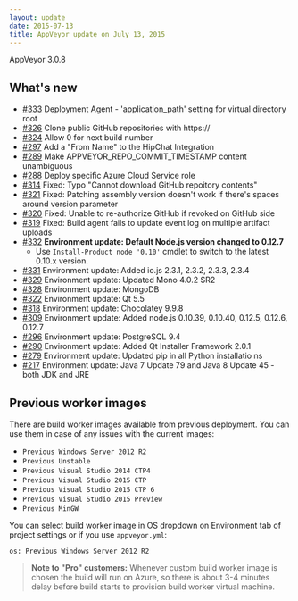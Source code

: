 ```yaml
---
layout: update
date: 2015-07-13
title: AppVeyor update on July 13, 2015
---
```


AppVeyor 3.0.8

## What's new

* [#333](https://github.com/appveyor/ci/issues/333) Deployment Agent - 'application_path' setting for virtual
 directory root
* [#326](https://github.com/appveyor/ci/issues/326) Clone public GitHub repositories with https://
* [#324](https://github.com/appveyor/ci/issues/324) Allow 0 for next build number
* [#297](https://github.com/appveyor/ci/issues/297) Add a "From Name" to the HipChat Integration
* [#289](https://github.com/appveyor/ci/issues/289) Make APPVEYOR_REPO_COMMIT_TIMESTAMP content unambiguous
* [#288](https://github.com/appveyor/ci/issues/288) Deploy specific Azure Cloud Service role
* [#314](https://github.com/appveyor/ci/issues/314) Fixed: Typo "Cannot download GitHub repoitory contents"
* [#321](https://github.com/appveyor/ci/issues/321) Fixed: Patching assembly version doesn't work if there's 
spaces around version parameter
* [#320](https://github.com/appveyor/ci/issues/320) Fixed: Unable to re-authorize GitHub if revoked on GitHub
 side
* [#319](https://github.com/appveyor/ci/issues/319) Fixed: Build agent fails to update event log on multiple 
artifact uploads
* [#332](https://github.com/appveyor/ci/issues/332) **Environment update: Default Node.js version changed to 0.12.7**
	* Use `Install-Product node '0.10'` cmdlet to switch to the latest 0.10.x version.
* [#331](https://github.com/appveyor/ci/issues/331) Environment update: Added io.js 2.3.1, 2.3.2, 2.3.3, 2.3.4
* [#329](https://github.com/appveyor/ci/issues/329) Environment update: Updated Mono 4.0.2 SR2
* [#328](https://github.com/appveyor/ci/issues/328) Environment update: MongoDB
* [#322](https://github.com/appveyor/ci/issues/322) Environment update: Qt 5.5
* [#318](https://github.com/appveyor/ci/issues/318) Environment update: Chocolatey 9.9.8
* [#309](https://github.com/appveyor/ci/issues/309) Environment update: Added node.js 0.10.39, 0.10.40, 0.12.5, 0.12.6, 0.12.7
* [#296](https://github.com/appveyor/ci/issues/296) Environment update: PostgreSQL 9.4
* [#290](https://github.com/appveyor/ci/issues/290) Environment update: Added Qt Installer Framework 2.0.1
* [#279](https://github.com/appveyor/ci/issues/279) Environment update: Updated pip in all Python installatio
ns
* [#217](https://github.com/appveyor/ci/issues/217) Environment update: Java 7 Update 79 and Java 8 Update 45 - both JDK and JRE


## Previous worker images

There are build worker images available from previous deployment. You can use them in case of any issues with the current images:

- `Previous Windows Server 2012 R2`
- `Previous Unstable`
- `Previous Visual Studio 2014 CTP4`
- `Previous Visual Studio 2015 CTP`
- `Previous Visual Studio 2015 CTP 6`
- `Previous Visual Studio 2015 Preview`
- `Previous MinGW`

You can select build worker image in OS dropdown on Environment tab of project settings or if you use `appveyor.yml`:

    os: Previous Windows Server 2012 R2

> **Note to "Pro" customers:** Whenever custom build worker image is chosen the build will run on Azure, so there is about 3-4 minutes delay before build starts to provision build worker virtual machine.